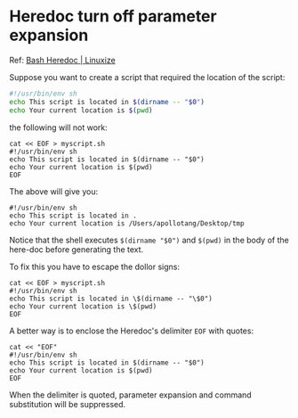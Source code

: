 # Heredoc turn off  parameter expansion

Ref: [Bash Heredoc | Linuxize](https://linuxize.com/post/bash-heredoc/) 



Suppose you want to create a script that required the location of the script: 

```bash
#!/usr/bin/env sh
echo This script is located in $(dirname -- "$0")
echo Your current location is $(pwd)
```



the following will not work:

```
cat << EOF > myscript.sh
#!/usr/bin/env sh
echo This script is located in $(dirname -- "$0")
echo Your current location is $(pwd)
EOF

```

The above will give you:

```
#!/usr/bin/env sh
echo This script is located in .
echo Your current location is /Users/apollotang/Desktop/tmp
```

Notice that the shell executes `$(dirname "$0")` and `$(pwd)` in the body of the here-doc before generating the text.



To fix this you have to escape the dollor signs:

```
cat << EOF > myscript.sh
#!/usr/bin/env sh
echo This script is located in \$(dirname -- "\$0")
echo Your current location is \$(pwd)
EOF

```

A better way is to enclose the Heredoc's delimiter `EOF` with quotes:

```
cat << "EOF"
#!/usr/bin/env sh
echo This script is located in $(dirname -- "$0")
echo Your current location is $(pwd)
EOF
```

When the delimiter is quoted, parameter expansion and command substitution will be suppressed. 

